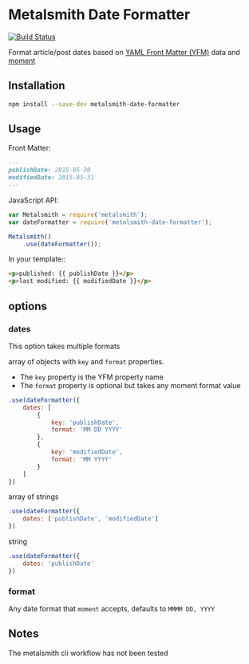 # Metalsmith Date Formatter

[![Build Status](https://travis-ci.org/hellatan/metalsmith-date-formatter.svg?branch=master)](https://travis-ci.org/hellatan/metalsmith-date-formatter)

Format article/post dates based on [YAML Front Matter (YFM)](http://jekyllrb.com/docs/frontmatter/) data and [moment](http://momentjs.com/)

 ## Installation
 
 ```bash
 npm install --save-dev metalsmith-date-formatter
 ```

## Usage

Front Matter:
```markdown
---
publishDate: 2015-05-30
modifiedDate: 2015-05-31
---
```

JavaScript API:

```js
var Metalsmith = require('metalsmith');
var dateFormatter = require('metalsmith-date-formatter');

Metalsmith()
    .use(dateFormatter());
```

In your template::
```html
<p>published: {{ publishDate }}</p>
<p>last modified: {{ modifiedDate }}</p>
```

## options

### dates

This option takes multiple formats

array of objects with `key` and `format` properties. 

- The `key` property is the YFM property name
- The `format` property is optional but takes any moment format value

```js
.use(dateFormatter({
    dates: [
        {
            key: 'publishDate',
            format: 'MM DD YYYY'
        },
        {
            key: 'modifiedDate',
            format: 'MM YYYY'
        }
    ]
})
```

array of strings

```js
.use(dateFormatter({
    dates: ['publishDate', 'modifiedDate']
})
```

string

```js
.use(dateFormatter({
    dates: 'publishDate'
})
```

### format

Any date format that `moment` accepts, defaults to `MMMM DD, YYYY`

## Notes
 
The metalsmith cli workflow has not been tested

